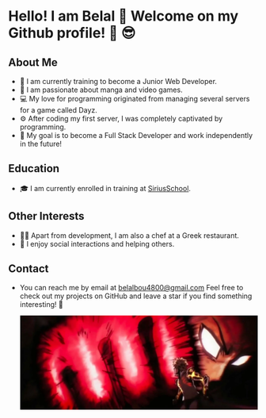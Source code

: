 # Hello! I am Belal :wave: Welcome on my Github profile! :punch: :sunglasses:

## About Me

- :seedling: I am currently training to become a Junior Web Developer.
- :telescope: I am passionate about manga and video games.
- :computer: My love for programming originated from managing several servers for a game called Dayz.
- ⚙️ After coding my first server, I was completely captivated by programming.
- :rocket: My goal is to become a Full Stack Developer and work independently in the future!

## Education

- 🎓 I am currently enrolled in training at [SiriusSchool](https://github.com/sirius-school).

## Other Interests

- 👨‍🍳 Apart from development, I am also a chef at a Greek restaurant.
- 🤝 I enjoy social interactions and helping others.

## Contact

- You can reach me by email at belalbou4800@gmail.com
  Feel free to check out my projects on GitHub and leave a star if you find something interesting! 🌟

  ![Logo](./img/OnePunch.webp)
